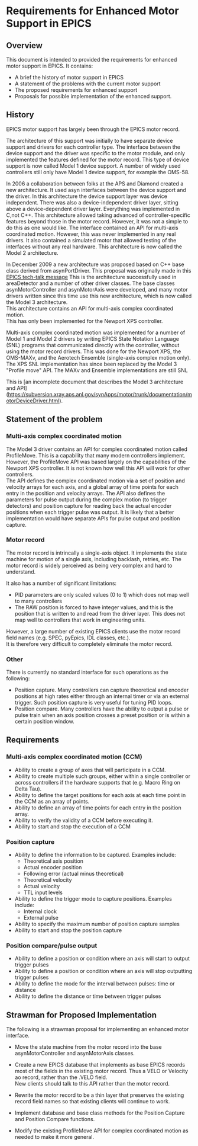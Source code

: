 # Requirements for Enhanced Motor Support in EPICS

## Overview
This document is intended to provided the requirements for enhanced motor support in EPICS.
It contains:
  - A brief the history of motor support in EPICS
  - A statement of the problems with the current motor support
  - The proposed requirements for enhanced support
  - Proposals for possible implementation of the enhanced support.

## History
EPICS motor support has largely been through the EPICS motor record.  

The architecture of this support was initially to have separate device support and drivers for 
each controller type.  The interface between the device support and the driver was specific
to the motor module, and only implemented the features defined for the motor record.
This type of device support is now called Model 1 device support.  A number of widely used
controllers still only have Model 1 device support, for example the OMS-58.

In 2006 a collaboration between folks at the APS and Diamond created a new architecture.
It used asyn interfaces between the device support and the driver.  In this architecture
the device support layer was device independent.  There was also a device-independent
driver layer, sitting above a device-dependent driver layer.  Everything was implemented
in C,not C++.  This architecture allowed taking advanced of controller-specific features
beyond those in the motor record.  However, it was not a simple to do this as one would 
like.  The interface contained an API for multi-axis coordinated motion.  However, this was never
implemented in any real drivers.  It also contained a simulated motor that allowed
testing of the interfaces without any real hardware.  This architecture is now called
the Model 2 architecture.

In December 2009 a new architecture was proposed based on C++ base class derived from
asynPortDriver.  This proposal was originally made in this 
[EPICS tech-talk message](http://www.aps.anl.gov/epics/tech-talk/2009/msg01765.php)
This is the architecture successfully used in areaDetector and a number of other
driver classes.  The base classes asynMotorController and asynMotorAxis were developed,
and many motor drivers written since this time use this new architecture, which is now
called the Model 3 architecture.  
This architecture contains an API for multi-axis complex coordinated motion.  
This has only been implemented for the Newport XPS controller.

Multi-axis complex coordinated motion was implemented for a number of Model 1 and Model 2 drivers by
writing EPICS State Notation Language (SNL) programs that communicated directly with the controller,
without using the motor record drivers.  This was done for the Newport XPS, the OMS-MAXv, and
the Aerotech Ensemble (single-axis complex motion only).  The XPS SNL implementation has since
been replaced by the Model 3 "Profile move" API.  The MAXv and Ensemble implementations are still SNL 

This is [an incomplete document that describes the Model 3 architecture and API]
(https://subversion.xray.aps.anl.gov/synApps/motor/trunk/documentation/motorDeviceDriver.html).

## Statement of the problem
### Multi-axis complex coordinated motion
The Model 3 driver contains an API for complex coordinated motion called ProfileMove.
This is a capability that many modern controllers implement.  However, the ProfileMove API
was based largely on the capabilities of the Newport XPS controller.  It is not known how
well this API will work for other controllers.  
The API defines the complex coordinated motion via a set of position and velocity arrays
for each axis, and a global array of time points for each entry in the position and velocity arrays.
The API also defines the parameters for pulse output during the complex motion (to trigger detectors)
and position capture for reading back the actual encoder positions when each trigger pulse was
output.  It is likely that a better implementation would have separate APIs for pulse output
and position capture.

### Motor record
The motor record is intrincally a single-axis object.  It implements the state machine for motion
of a single axis, including backlash, retries, etc.  The motor record is widely perceived as being
very complex and hard to understand.  

It also has a number of significant limitations:
 - PID parameters are only scaled values (0 to 1) which does not map well to many controllers
 - The RAW position is forced to have integer values, and this is the position that is written
   to and read from the driver layer.  This does not map well to controllers that work in 
   engineering units.
 
However, a large number of existing EPICS clients use the motor record field names 
(e.g. SPEC, pyEpics, IDL classes, etc.).  
It is therefore very difficult to completely eliminate the motor record.

### Other
There is currently no standard interface for such operations as the following:
  - Position capture.  Many controllers can capture theoretical and encoder positions at
    high rates either through an internal timer or via an external trigger.  Such position
    capture is very useful for tuning PID loops.
  - Position compare.  Many controllers have the ability to output a pulse or pulse train
    when an axis position crosses a preset position or is within a certain position window.

## Requirements
### Multi-axis complex coordinated motion (CCM)
  - Ability to create a group of axes that will participate in a CCM.
  - Ability to create multiple such groups, either within a single controller or across
     controllers if the hardware supports that (e.g. Macro Ring on Delta Tau).
  - Ability to define the target positions for each axis at each time point in the CCM
     as an array of points.
  - Ability to define an array of time points for each entry in the position array.
  - Ability to verify the validity of a CCM before executing it.
  - Ability to start and stop the execution of a CCM

### Position capture
  - Ability to define the information to be captured.  Examples include:
    - Theoretical axis position
    - Actual encoder position
    - Following error (actual minus theoretical)
    - Theoretical velocity
    - Actual velocity
    - TTL input levels
  - Ability to define the trigger mode to capture positions.  Examples include:
    - Internal clock
    - External pulse
  - Ability to specify the maximum number of position capture samples
  - Ability to start and stop the position capture

### Position compare/pulse output
  - Ability to define a position or condition where an axis will start to output trigger pulses
  - Ability to define a position or condition where an axis will stop outputting trigger pulses
  - Ability to define the mode for the interval between pulses: time or distance
  - Ability to define the distance or time between trigger pulses

## Strawman for Proposed Implementation
The following is a strawman proposal for implementing an enhanced motor interface.

- Move the state machine from the motor record into the base asynMotorController and
  asynMotorAxis classes.

- Create a new EPICS database that implements as base EPICS records most of the fields in the
  existing motor record.  Thus a VELO or Velocity ao record, rather than the .VELO field.  
  New clients should talk to this API rather than the motor record.

- Rewrite the motor record to be a thin layer that preserves the existing record field names so
  that existing clients will continue to work.
  
- Implement database and base class methods for the Position Capture and Position Compare functions.

- Modify the existing ProfileMove API for complex coordinated motion as needed to make it more
  general.
